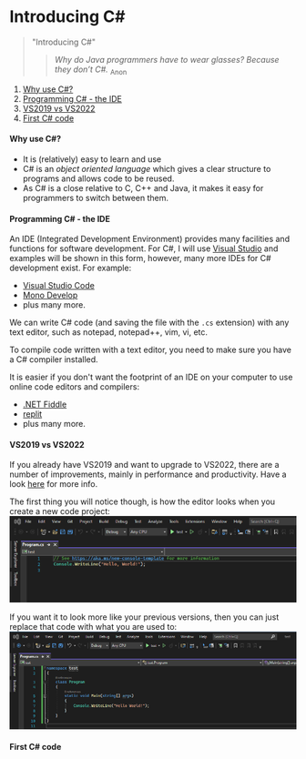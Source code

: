 # Introducing C#

> "Introducing C#"
>
>> *Why do Java programmers have to wear glasses? Because they don’t C#.* <sub>Anon</sub>

1. [Why use C#?](#why)
2. [Programming C# - the IDE](#programming)
3. [VS2019 vs VS2022](#vs)
4. [First C# code](#first)

<a name="why"></a>
#### Why use C#?

- It is (relatively) easy to learn and use
- C# is an *object oriented language* which gives a clear structure to programs and allows code to be reused.
- As C# is a close relative  to C, C++ and Java, it makes it easy for programmers to switch between them.

<a name="programming"></a>
#### Programming C# - the IDE

An IDE (Integrated Development Environment) provides many facilities and functions for software development. For C#, I will use [Visual Studio](https://visualstudio.microsoft.com/) and examples will be shown in this form, however, many more IDEs for C# development exist. For example:

- [Visual Studio Code](https://code.visualstudio.com/)
- [Mono Develop](http://www.monodevelop.com/)
- plus many more.

We can write C# code (and saving the file with the ```.cs``` extension) with any text editor, such as notepad, notepad++, vim, vi, etc.

To compile code written with a text editor, you need to make sure you have a C# compiler installed.

It is easier if you don't want the footprint of an IDE on your computer to use online code editors and compilers:

- [.NET Fiddle](https://dotnetfiddle.net/)
- [replit](https://replit.com/languages/csharp)
- plus many more.

<a name="vs"></a>
#### VS2019 vs VS2022

If you already have VS2019 and want to upgrade to VS2022, there are a number of improvements, mainly in performance and productivity. Have a look [here](https://devblogs.microsoft.com/visualstudio/visual-studio-2022-now-available/) for more info.

The first thing you will notice though, is how the editor looks when you create a new code project:
![VS2022 01](./images/vs2022_1.png)

If you want it to look more like your previous versions, then you can just replace that code with what you are used to:
![VS2022 02](./images/vs2022_2.png)

<a name="first"></a>
#### First C# code


